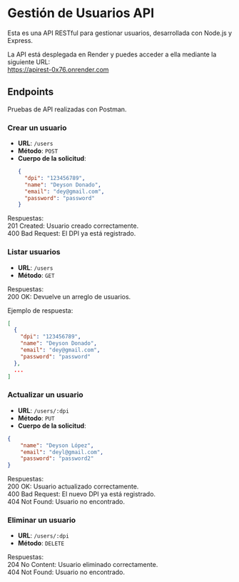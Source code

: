 # Gestión de Usuarios API

Esta es una API RESTful para gestionar usuarios, desarrollada con Node.js y Express.

La API está desplegada en Render y puedes acceder a ella mediante la siguiente URL:<br>
https://apirest-0x76.onrender.com

## Endpoints
Pruebas de API realizadas con Postman.

### Crear un usuario

- **URL**: `/users`
- **Método**: `POST`
- **Cuerpo de la solicitud**:
  ```json
  {
    "dpi": "123456789",
    "name": "Deyson Donado",
    "email": "dey@gmail.com",
    "password": "password"
  }
  ```
Respuestas:<br>
201 Created: Usuario creado correctamente.<br>
400 Bad Request: El DPI ya está registrado.

### Listar usuarios
- **URL**: `/users`
- **Método**: `GET`

Respuestas:<br>
200 OK: Devuelve un arreglo de usuarios.

Ejemplo de respuesta:
```json
[
  {
    "dpi": "123456789",
    "name": "Deyson Donado",
    "email": "dey@gmail.com",
    "password": "password"
  },
  ...
]
```
### Actualizar un usuario
- **URL**: `/users/:dpi`
- **Método**: `PUT`
- **Cuerpo de la solicitud**:
```json
{
    "name": "Deyson López",
    "email": "deyl@gmail.com",
    "password": "password2"
}
```
Respuestas:<br>
200 OK: Usuario actualizado correctamente. <br>
400 Bad Request: El nuevo DPI ya está registrado.<br>
404 Not Found: Usuario no encontrado.

### Eliminar un usuario
- **URL**: `/users/:dpi`
- **Método**: `DELETE`

Respuestas:<br>
204 No Content: Usuario eliminado correctamente.<br>
404 Not Found: Usuario no encontrado.

